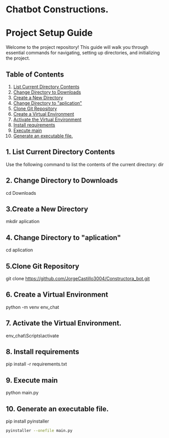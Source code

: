 # Chatbot Constructions.


# Project Setup Guide

Welcome to the project repository! This guide will walk you through essential commands for navigating, setting up directories, and initializing the project.

## Table of Contents
1. [List Current Directory Contents](#list-current-directory-contents)
2. [Change Directory to Downloads](#change-directory-to-downloads)
3. [Create a New Directory](#create-a-new-directory)
4. [Change Directory to "aplication"](#change-directory-to-aplicacion)
5. [Clone Git Repository](#clone-git-repository)
6. [Create a Virtual Environment](#create-a-virtual-environment)
7. [Activate the Virtual Environment](#activate-the-virtual-environment)
8. [Install requirements](#install-requirements)
9. [Execute main](#execute-main)
10. [Generate an executable file.](generate-an-executable-file.)

## 1. List Current Directory Contents
Use the following command to list the contents of the current directory:
dir

## 2. Change Directory to Downloads

cd Downloads

## 3.Create a New Directory

mkdir aplication

## 4. Change Directory to "aplication"

cd aplication

## 5.Clone Git Repository

git clone https://github.com/JorgeCastillo3004/Constructora_bot.git

## 6. Create a Virtual Environment

python -m venv env_chat

## 7. Activate the Virtual Environment.

env_chat\Scripts\activate

## 8. Install requirements

pip install -r requirements.txt

## 9. Execute main
python main.py

## 10. Generate an executable file.
pip install pyinstaller
```bash
pyinstaller --onefile main.py



